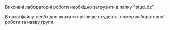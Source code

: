 Виконані лабораторні роботи необхідно загрузити в папку "stud_dz".

В назві файлу необхідно вказати прізвище студента, номер лабораторної роботи та назву групи.

